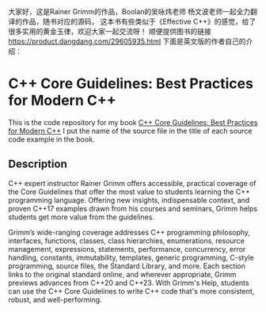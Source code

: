 大家好，这是Rainer Grimm的作品，Boolan的吴咏炜老师 杨文波老师一起全力翻译的作品，随书对应的源码，
这本书有些类似于《Effective C++》的感觉，给了很多实用的黄金玉律，欢迎大家一起交流呀！
顺便提供图书的链接
https://product.dangdang.com/29605935.html
下面是英文版的作者自己的介绍：
# C++ Core Guidelines: Best Practices for Modern C++
This is the code repository for my book [C++ Core Guidelines: Best Practices for Modern C++](https://www.pearson.com/us/higher-education/program/Grimm-C-Core-Guidelines-Explained-Best-Practices-for-Modern-C/PGM2928303.html)
I put the name of the source file in the title of each source code example in the book. 
## Description
C++ expert instructor Rainer Grimm offers accessible, practical coverage of the Core Guidelines that offer the most value to students learning the C++ programming language. Offering new insights, indispensable context, and proven C++17 examples drawn from his courses and seminars, Grimm helps students get more value from the guidelines. 

Grimm’s wide-ranging coverage addresses C++ programming philosophy, interfaces, functions, classes, class hierarchies, enumerations, resource management, expressions, statements, performance, concurrency, error handling, constants, immutability, templates, generic programming, C-style programming, source files, the Standard Library, and more. Each section links to the original standard online, and wherever appropriate, Grimm previews advances from C++20 and C++23. With Grimm's Help, students can use the C++ Core Guidelines to write C++ code that's more consistent, robust, and well-performing. 

